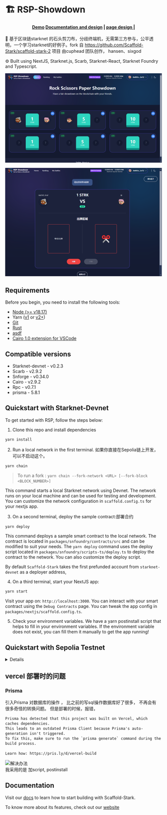 # 🏗 RSP-Showdown

<h4 align="center">

  <a href="https://rsp-showdown.vercel.app/">Demo</a>
  <a href="https://drive.google.com/file/d/14n2VfDFu6OWvtlb_Yq_Q_HDa76sU0viR/view?usp=drive_link">Documentation and design</a> |
  <a href="https://drive.google.com/file/d/1y935YYZqb88OA8ZHFuU7pEIRcyrlvYU3/view">page design </a> |
</h4>

🧪 基于区块链starknet 的石头剪刀布，分歧终端机，无需第三方参与，公平透明，一个学习starknet的好例子。fork 自 https://github.com/Scaffold-Stark/scaffold-stark-2 项目 
由cuphead 团队创作， hansen、sixgod  

⚙️ Built using NextJS, Starknet.js, Scarb, Starknet-React, Starknet Foundry and Typescript.


![Home page](./packages/nextjs/public/page1.png)

![Battle page](./packages/nextjs/public/page2.png)


## Requirements

Before you begin, you need to install the following tools:

- [Node (>= v18.17)](https://nodejs.org/en/download/)
- Yarn ([v1](https://classic.yarnpkg.com/en/docs/install/) or [v2+](https://yarnpkg.com/getting-started/install))
- [Git](https://git-scm.com/downloads)
- [Rust](https://rust-lang.org/tools/install)
- [asdf](https://asdf-vm.com/guide/getting-started.html)
- [Cairo 1.0 extension for VSCode](https://marketplace.visualstudio.com/items?itemName=starkware.cairo1)

## Compatible versions

- Starknet-devnet - v0.2.3
- Scarb - v2.9.2
- Snforge - v0.34.0
- Cairo - v2.9.2
- Rpc - v0.7.1
- prisma - 5.8.1

## Quickstart with Starknet-Devnet

To get started with RSP, follow the steps below:

1. Clone this repo and install dependencies

```bash
yarn install
```

2. Run a local network in the first terminal. 如果你直接在Sepolia链上开发，可以不启动这个。

```bash
yarn chain
```

> To run a fork : `yarn chain --fork-network <URL> [--fork-block <BLOCK_NUMBER>]`

This command starts a local Starknet network using Devnet. The network runs on your local machine and can be used for testing and development. You can customize the network configuration in `scaffold.config.ts` for your nextjs app.

3. On a second terminal, deploy the sample contract:部署合约 

```bash
yarn deploy
```

This command deploys a sample smart contract to the local network. The contract is located in `packages/snfoundry/contracts/src` and can be modified to suit your needs. The `yarn deploy` command uses the deploy script located in `packages/snfoundry/scripts-ts/deploy.ts` to deploy the contract to the network. You can also customize the deploy script.

By default `Scaffold-Stark` takes the first prefunded account from `starknet-devnet` as a deployer address,

4. On a third terminal, start your NextJS app:

```bash
yarn start
```

Visit your app on: `http://localhost:3000`. You can interact with your smart contract using the `Debug Contracts` page. You can tweak the app config in `packages/nextjs/scaffold.config.ts`.

5. Check your environment variables. We have a yarn postinstall script that helps to fill in your environment variables. If the environment variable does not exist, you can fill them it manually to get the app running!

## Quickstart with Sepolia Testnet

<details>

1. Make sure you alredy cloned this repo and installed dependencies.

2. Prepare your environment variables.

Find the `packages/snfoundry/.env` file and fill the env variables related to Sepolia testnet with your own wallet account contract address and private key.

3. Change your default network to Sepolia testnet.

Find the `packages/nextjs/scaffold.config.ts` file and change the `targetNetworks` to `[chains.sepolia]`.

![chall-0-scaffold-config](./packages/nextjs/public/scaffold-config.png)

4. Get some testnet tokens.

You will need to get some `ETH` or `STRK` Sepolia tokens to deploy your contract to Sepolia testnet.

> Some popular faucets are [Starknet Faucet](https://starknet-faucet.vercel.app/) and [Blastapi Starknet Sepolia Eth](https://blastapi.io/faucets/starknet-sepolia-eth)

4. Open a terminal, deploy the sample contract to Sepolia testnet:

```bash
yarn deploy --network sepolia
```

5. On a second terminal, start your NextJS app:

```bash
yarn start
```

Visit your app on: `http://localhost:3000`. You can interact with your smart contract using the `Debug Contracts` page. You can tweak the app config in `packages/nextjs/scaffold.config.ts`.

### RPC specific version

To ensure the proper functioning of the scaffold-stark with Testnet or Mainnet, your RPC version must be `0.7.1`. This repository contains a `.env.example` file, where we provided the default RPC URL for the Starknet Testnet: `RPC_URL_SEPOLIA=https://starknet-sepolia.public.blastapi.io/rpc/v0_7`. Let's verify this RPC version is `0.7.1` by calling a `POST` request in an API platform like `Postman` or `Insommia` . Your API endpoint should be `https://starknet-sepolia.public.blastapi.io/rpc/v0_7` and the body should be:

```json
{
 "jsonrpc":"2.0",
 "method":"starknet_specVersion",
 "id":1
}
```

You have to paste the endpoint and body in the API platform and click on the `Send` button. If the response is `0.7.1`, then you are good to go. Otherwise, you have to get the correct RPC URL endpoint.

![rpc-version](./packages/nextjs/public/rpc-version.png)
</details>


## vercel 部署时的问题 

### Prisma 

引入Prisma 对数据库的操作 ， 比之前的写sql操作数据库好了很多， 不再会有 很多奇怪的转换问题。
但是部署的时候，报错，
```
Prisma has detected that this project was built on Vercel, which caches dependencies.
This leads to an outdated Prisma Client because Prisma's auto-generation isn't triggered.
To fix this, make sure to run the `prisma generate` command during the build process.

Learn how: https://pris.ly/d/vercel-build
```
![解决办法](https://www.prisma.io/docs/orm/more/help-and-troubleshooting/vercel-caching-issue )  
我采用的是 加script, postinstall



## Documentation

Visit our [docs](https://docs.scaffoldstark.com/) to learn how to start building with Scaffold-Stark.

To know more about its features, check out our [website](https://scaffoldstark.com)

